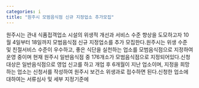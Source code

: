 ```yaml
---
categories: i
title: "원주시 모범음식점 신규 지정업소 추가모집"
---
```

원주시는 관내 식품접객업소 시설의 위생적 개선과 서비스 수준 향상을 도모하고자 10월 4일부터 18일까지 모범음식점 신규 지정업소를 추가 모집한다.원주시는 위생 수준 및 친절서비스 수준이 우수하고, 좋은 식단을 실천하는 업소를 모범음식점으로 지정하여 운영 중이며 현재 원주시 일반음식점 중 176개소가 모범음식점으로 지정되어있다.신청 대상은 일반음식점으로 영업 신고를 하고 개업 후 6개월이 지난 업소이며, 지정을 희망하는 업소는 신청서를 작성하여 원주시 보건소 위생과로 접수하면 된다.신청한 업소에 대하여는 서류심사 및 세부 지정기준에